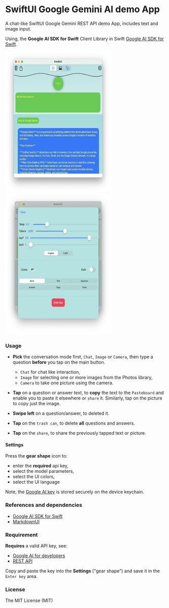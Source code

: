 # SwiftUI Google Gemini AI demo App

A chat-like SwiftUI Google Gemini REST API demo App, includes text and image input.

Using, the **Google AI SDK for Swift** Client Library in Swift [Google AI SDK for Swift](https://github.com/google/generative-ai-swift).


<p float="left">
  <img src="Images/s2.png" width="333"  height="444" />
    <img src="Images/s1.png" width="333"  height="444" />
</p>


### Usage

-   **Pick** the conversation mode first, `Chat`, `Image` or `Camera`, 
then type a question **before** you tap on the main button.

    - `Chat` for chat like interaction,
    - `Image` for selecting one or more images from the Photos library,
    - `Camera` to take one picture using the camera.
    
-   **Tap** on a question or answer text, to **copy** the text to the `Pasteboard` and enable you to paste it elsewhere or `share` it. Similarly, tap on the picture to copy just the image.
  
-   **Swipe left** on a question/answer, to deleted it.
  
-   **Tap** on the `trash can`, to delete **all** questions and answers. 

-   **Tap** on the `share`, to share the previously tapped text or picture. 


#### Settings

Press the **gear shape** icon to:

-   enter the **required** api key,
-   select the model parameters,
-   select the UI colors,
-   select the UI language

Note, the [Google AI key](https://ai.google.dev/) is stored securely on the device keychain.

  
### References and dependencies

-    [Google AI SDK for Swift](https://github.com/google/generative-ai-swift)
-    [MarkdownUI](https://github.com/gonzalezreal/swift-markdown-ui)

### Requirement

**Requires** a valid API key, see:

-    [Google AI for developers](https://ai.google.dev/)
-    [REST API](https://ai.google.dev/tutorials/rest_quickstart)

Copy and paste the key into the **Settings** ("gear shape") and save it in the `Enter key` area.

### License

The MIT License (MIT)
